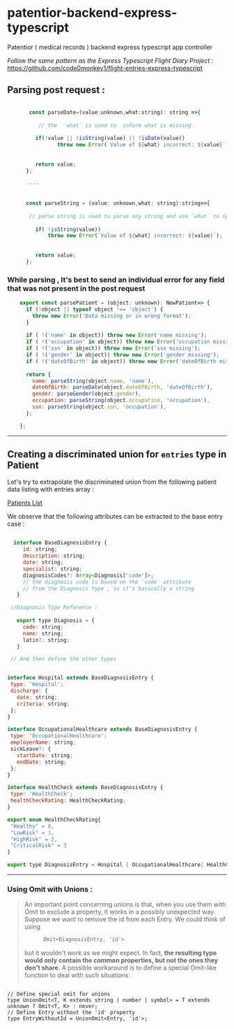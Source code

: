 # patentior-backend-express-typescript
 Patentior ( medical records ) backend express typescript app   controller

_Follow the same pattern as the Express Typescript Flight Diary Project_ : https://github.com/code0monkey1/flight-entries-express-typescript


## Parsing post request :

  ```javascript

         const parseDate=(value:unknown,what:string): string =>{
    
            // the  `what` is used to  inform what is missing
    
           if(!value || !isString(value) || !isDate(value))
                  throw new Error(`Value of ${what} incorrect: ${value}`);
           
        
           return value;
        };
    
        ----
    
        
        const parseString = (value: unknown,what: string):string=>{
       
         // parse string is used to parse any string and use `what` to specify the value ,if it is invalid 
    
           if( !isString(value))
               throw new Error(`Value of ${what} incorrect: ${value}`);
           
        
           return value;
        };

  ```

### While parsing , It's best to send an individual error for any field that was not present in the post request

```javascript
    export const parsePatient = (object: unknown): NewPatient=> {
      if (!object || typeof object !== 'object') {
        throw new Error('Data missing or in wrong format');
      }
    
      if ( !('name' in object)) throw new Error('name missing');
      if ( !('occupation' in object)) throw new Error('occupation missing');
      if ( !('ssn' in object)) throw new Error('ssn missing');
      if ( !('gender' in object)) throw new Error('gender missing');
      if ( !('dateOfBirth' in object)) throw new Error('dateOfBirth missing');
    
      return {
        name: parseString(object.name, 'name'),
        dateOfBirth: parseDate(object.dateOfBirth, 'dateOfBirth'),
        gender: parseGender(object.gender),
        occupation: parseString(object.occupation, 'occupation'),
        ssn: parseString(object.ssn, 'occupation'),
      };

    };

```
---

## Creating a discriminated union for `entries` type in Patient 


Let's try to extrapolate the discriminated union from the following patient data listing with entries array :

[Patients List](https://github.com/fullstack-hy2020/misc/blob/master/patients-full.ts "patient entries" )


We observe that the following attributes can be extracted to the base entry case : 

 ```javascript

   interface BaseDiagnosisEntry {
      id: string;
      description: string;
      date: string;
      specialist: string;
      diagnosisCodes?: Array<Diagnosis['code']>; 
      // the diagnosis code is based on the `code` attribute
      // from the Diagnosis type , so it's basically a string
    }

  //Diagnosis Type Reference :
      
    export type Diagnosis = {
      code: string;
      name: string;
      latin?: string;
    }

  // And then define the other types 

 
interface Hospital extends BaseDiagnosisEntry {
  type: 'Hospital';
  discharge: {
    date: string;
    criteria: string;
  };
}

interface OccupationalHealthcare extends BaseDiagnosisEntry {
  type: 'OccupationalHealthcare';
  employerName: string;
  sickLeave?: {
    startDate: string;
    endDate: string;
  };
}

interface HealthCheck extends BaseDiagnosisEntry {
  type: 'HealthCheck';
  healthCheckRating: HealthCheckRating;
}

export enum HealthCheckRating{
  "Healthy" = 0,
  "LowRisk" = 1,
  "HighRisk" = 2,
  "CriticalRisk" = 3
}

export type DiagnosisEntry = Hospital | OccupationalHealthcare| HealthCheck;

 ```
---

### Using Omit with Unions :

> An important point concerning unions is that, when you use them with Omit to exclude a property, it works in a possibly unexpected way. Suppose we want to remove the id from each Entry. We could think of using
> 
> ```javascript
>       Omit<DiagnosisEntry, 'id'>
>    ```
> but it wouldn't work as we might expect. In fact, **the resulting type would only contain the common properties, but not the ones they don't share**. A possible workaround is to define a special Omit-like function to deal with such situations:
> ```javascript
    // Define special omit for unions
    type UnionOmit<T, K extends string | number | symbol> = T extends unknown ? Omit<T, K> : never;
    // Define Entry without the 'id' property
    type EntryWithoutId = UnionOmit<Entry, 'id'>;
  ```

